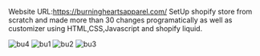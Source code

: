 Website URL:https://burningheartsapparel.com/ 
SetUp shopify store from scratch and made more than 30 changes  programatically as well as customizer using HTML,CSS,Javascript and shopify liquid. 

![bu4](https://github.com/SaadHassanSyed/https-burningheartsapparel-Shopify/assets/10111894/e79c01ad-3675-4193-944c-854f0871be34)
![bu1](https://github.com/SaadHassanSyed/https-burningheartsapparel-Shopify/assets/10111894/7717381b-4f18-4a92-8080-9833b77a74df)
![bu2](https://github.com/SaadHassanSyed/https-burningheartsapparel-Shopify/assets/10111894/2858a4fd-e0de-423f-b787-05075130e6cb)
![bu3](https://github.com/SaadHassanSyed/https-burningheartsapparel-Shopify/assets/10111894/56629c2c-669b-4647-b6aa-d0f279a00746)
